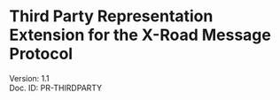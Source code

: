 # Third Party Representation Extension for the X-Road Message Protocol

Version: 1.1  
Doc. ID: PR-THIRDPARTY